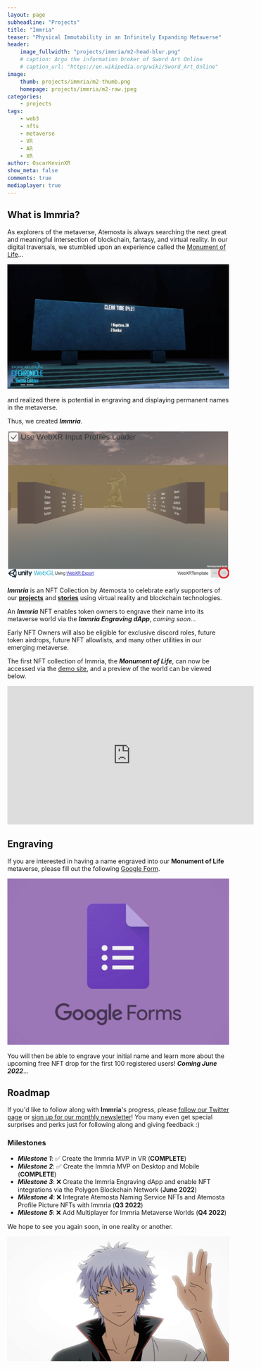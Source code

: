 ```yaml
---
layout: page
subheadline: "Projects"
title: "Immria"
teaser: "Physical Immutability in an Infinitely Expanding Metaverse"
header:
    image_fullwidth: "projects/immria/m2-head-blur.png"
    # caption: Argo the information broker of Sword Art Online
    # caption_url: "https://en.wikipedia.org/wiki/Sword_Art_Online"
image:
    thumb: projects/immria/m2-thumb.png
    homepage: projects/immria/m2-raw.jpeg
categories:
    - projects
tags:
    - web3
    - nfts
    - metaverse
    - VR
    - AR
    - XR 
author: OscarKevinXR
show_meta: false
comments: true
mediaplayer: true
---
```


## What is Immria?
As explorers of the metaverse, Atemosta is always searching the next great and meaningful intersection of blockchain, fantasy, and virtual reality. In our digital traversals, we stumbled upon an experience called the [Monument of Life][1]... 

![Monument of Life Virtual Reality Display](/images/projects/immria/m3.jpeg)


and realized there is potential in engraving and displaying permanent names in the metaverse. 

Thus, we created ***Immria***.

![Immria Preview 1](/images/projects/immria/m5.jpeg)

***Immria*** is an NFT Collection by Atemosta to celebrate early supporters of our **[projects][11]** and **[stories][10]** using virtual reality and blockchain technologies.

An ***Immria*** NFT enables token owners to engrave their name into its metaverse world via the ***Immria Engraving dApp***, *coming soon...*

Early NFT Owners will also be eligible for exclusive discord roles, future token airdrops, future NFT allowlists, and many other utilities in our emerging metaverse.

The first NFT collection of Immria, the ***Monument of Life***, can now be accessed via the [demo site][3], and a preview of the world can be viewed below.

<iframe width="560" height="315" src="https://www.youtube.com/embed/kyR_iLqeTIE" title="YouTube video player" frameborder="0" allow="accelerometer; autoplay; clipboard-write; encrypted-media; gyroscope; picture-in-picture" allowfullscreen></iframe>

## Engraving
If you are interested in having a name engraved into our **Monument of Life** metaverse, please fill out the following [Google Form][6].

[![Google Form](/images/logos/google-forms.png)][6]

You will then be able to engrave your initial name and learn more about the upcoming free NFT drop for the first 100 registered users! ***Coming June 2022***...

## Roadmap
If you'd like to follow along with **Immria**'s progress, please [follow our Twitter page][7] or [sign up for our monthly newsletter][8]! You many even get special surprises and perks just for following along and giving feedback :) 

### Milestones
* ***Milestone 1***: ✅ Create the Immria MVP in VR (**COMPLETE**)
* ***Milestone 2***: ✅ Create the Immria MVP on Desktop and Mobile (**COMPLETE**)
* ***Milestone 3***: ❌ Create the Immria Engraving dApp and enable NFT integrations via the Polygon Blockchain Network (**June 2022**)
* ***Milestone 4***: ❌ Integrate Atemosta Naming Service NFTs and Atemosta Profile Picture NFTs with Immria (**Q3 2022**)
* ***Milestone 5***: ❌ Add Multiplayer for Immria Metaverse Worlds (**Q4 2022**)

We hope to see you again soon, in one reality or another.

![Goodbye for Now!](/images/projects/immria/m7.jpeg)


[1]:  https://swordartonline.fandom.com/wiki/Monument_of_Life
[2]:  https://2021.sao-ex-chronicle.com/s/excglb/
[3]:  https://immria.atemosta.com/monument-of-life/index.html
[4]:  https://invite.strike.me/5WOAHU
[5]:  https://ko-fi.com/atemosta
[6]:  https://forms.gle/Fd9qPdSYSQmWsEmu9 
[7]:  https://twitter.com/Atemosta
[8]:  https://tinyletter.com/Atemosta
[9]:  https://immria.atemosta.com/novus/index.html
[10]: https://lore.atemosta.com
[11]: https://atemosta.com/projects/
[12]: https://ko-fi.com/s/a46e47ee17
[13]: https://strike.me/en/download/
[14]: https://immria.atemosta.com





